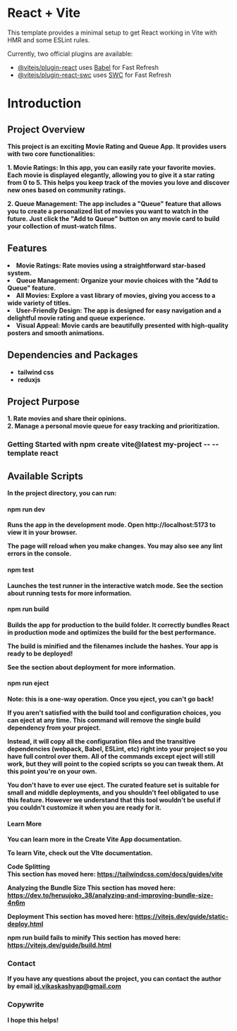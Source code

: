 # React + Vite

This template provides a minimal setup to get React working in Vite with HMR and some ESLint rules.

Currently, two official plugins are available:

- [@vitejs/plugin-react](https://github.com/vitejs/vite-plugin-react/blob/main/packages/plugin-react/README.md) uses [Babel](https://babeljs.io/) for Fast Refresh
- [@vitejs/plugin-react-swc](https://github.com/vitejs/vite-plugin-react-swc) uses [SWC](https://swc.rs/) for Fast Refresh

<link rel="stylesheet" href="https://unicons.iconscout.com/release/v4.0.8/css/line.css">

 <h1> Introduction </h1>
<h2><i class="uil uil-eye"></i> Project Overview</h2>
<b>
This project is an exciting Movie Rating and Queue App. It provides users with two core functionalities:
<b>
<p>
1. Movie Ratings: In this app, you can easily rate your favorite movies. Each movie is displayed elegantly, allowing you to give it a star rating from 0 to 5. This helps you keep track of the movies you love and discover new ones based on community ratings.
</p>
<p>
2. Queue Management: The app includes a "Queue" feature that allows you to create a personalized list of movies you want to watch in the future. Just click the "Add to Queue" button on any movie card to build your collection of must-watch films.
</p>

<h2><i class="uil uil-file-medical-alt"></i> Features </h2>
 <li> <b> Movie Ratings: </b> Rate movies using a straightforward star-based system.<br/></li>
 <li> <b> Queue Management: </b> Organize your movie choices with the "Add to Queue" feature.<br/></li>
 <li>  <b> All Movies:  </b>  Explore a vast library of movies, giving you access to a wide variety of titles.<br/></li>
 <li> <b> User-Friendly Design:  </b>  The app is designed for easy navigation and a delightful movie rating and queue experience.<br/></li>
 <li>  <b> Visual Appeal:</b> Movie cards are beautifully presented with high-quality posters and smooth animations.<br/></li>

<h2> Dependencies and Packages </h2> 
  <ul>   
    <li> tailwind css</li>
    <li> reduxjs</li>

  </ul>

 <h2> Project Purpose</h2>

 <p>
1. Rate movies and share their opinions. </br>
2. Manage a personal movie queue for easy tracking and prioritization.

 </p>

<h3><i class="uil uil-react"></i> Getting Started with npm create vite@latest my-project -- --template react </h3>

<h2> Available Scripts </h2>
In the project directory, you can run:

<h4> npm run dev</h4>
Runs the app in the development mode.
Open http://localhost:5173 to view it in your browser.

The page will reload when you make changes.
You may also see any lint errors in the console.

<h4> npm test </h4>
Launches the test runner in the interactive watch mode.
See the section about running tests for more information.

<h4> npm run build </h4>
Builds the app for production to the build folder.
It correctly bundles React in production mode and optimizes the build for the best performance.

The build is minified and the filenames include the hashes.
Your app is ready to be deployed!

See the section about deployment for more information.

<h4> npm run eject </h4>
Note: this is a one-way operation. Once you eject, you can't go back!

If you aren't satisfied with the build tool and configuration choices, you can eject at any time. This command will remove the single build dependency from your project.

Instead, it will copy all the configuration files and the transitive dependencies (webpack, Babel, ESLint, etc) right into your project so you have full control over them. All of the commands except eject will still work, but they will point to the copied scripts so you can tweak them. At this point you're on your own.

You don't have to ever use eject. The curated feature set is suitable for small and middle deployments, and you shouldn't feel obligated to use this feature. However we understand that this tool wouldn't be useful if you couldn't customize it when you are ready for it.

<h4> Learn More </h4>
You can learn more in the Create Vite App documentation.

To learn Vite, check out the VIte documentation.

<i class="uil uil-code-branch"></i> Code Splitting <br/>
This section has moved here: https://tailwindcss.com/docs/guides/vite

Analyzing the Bundle Size
This section has moved here: https://dev.to/heruujoko_38/analyzing-and-improving-bundle-size-4n6m

Deployment
This section has moved here: https://vitejs.dev/guide/static-deploy.html

npm run build fails to minify
This section has moved here: https://vitejs.dev/guide/build.html

<h3> <i class="uil uil-phone"></i> Contact  </h3>

If you have any questions about the project, you can contact the author by email id.vikaskashyap@gmail.com

<h3><i class="uil uil-copyright"></i> Copywrite </h3>

I hope this helps!
